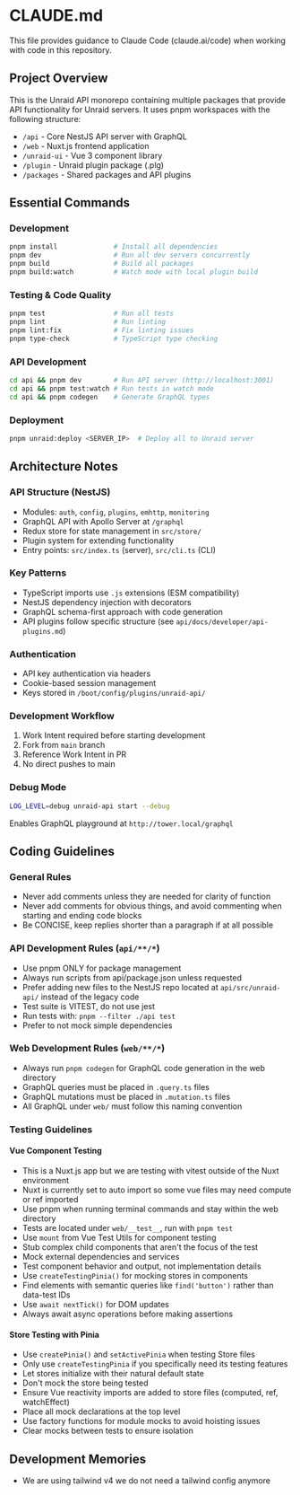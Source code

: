 # CLAUDE.md

This file provides guidance to Claude Code (claude.ai/code) when working with code in this repository.

## Project Overview

This is the Unraid API monorepo containing multiple packages that provide API functionality for Unraid servers. It uses pnpm workspaces with the following structure:

- `/api` - Core NestJS API server with GraphQL
- `/web` - Nuxt.js frontend application
- `/unraid-ui` - Vue 3 component library
- `/plugin` - Unraid plugin package (.plg)
- `/packages` - Shared packages and API plugins

## Essential Commands

### Development

```bash
pnpm install              # Install all dependencies
pnpm dev                  # Run all dev servers concurrently
pnpm build                # Build all packages
pnpm build:watch          # Watch mode with local plugin build
```

### Testing & Code Quality

```bash
pnpm test                 # Run all tests
pnpm lint                 # Run linting
pnpm lint:fix             # Fix linting issues
pnpm type-check           # TypeScript type checking
```

### API Development

```bash
cd api && pnpm dev        # Run API server (http://localhost:3001)
cd api && pnpm test:watch # Run tests in watch mode
cd api && pnpm codegen    # Generate GraphQL types
```

### Deployment

```bash
pnpm unraid:deploy <SERVER_IP>  # Deploy all to Unraid server
```

## Architecture Notes

### API Structure (NestJS)

- Modules: `auth`, `config`, `plugins`, `emhttp`, `monitoring`
- GraphQL API with Apollo Server at `/graphql`
- Redux store for state management in `src/store/`
- Plugin system for extending functionality
- Entry points: `src/index.ts` (server), `src/cli.ts` (CLI)

### Key Patterns

- TypeScript imports use `.js` extensions (ESM compatibility)
- NestJS dependency injection with decorators
- GraphQL schema-first approach with code generation
- API plugins follow specific structure (see `api/docs/developer/api-plugins.md`)

### Authentication

- API key authentication via headers
- Cookie-based session management
- Keys stored in `/boot/config/plugins/unraid-api/`

### Development Workflow

1. Work Intent required before starting development
2. Fork from `main` branch
3. Reference Work Intent in PR
4. No direct pushes to main

### Debug Mode

```bash
LOG_LEVEL=debug unraid-api start --debug
```

Enables GraphQL playground at `http://tower.local/graphql`

## Coding Guidelines

### General Rules

- Never add comments unless they are needed for clarity of function
- Never add comments for obvious things, and avoid commenting when starting and ending code blocks
- Be CONCISE, keep replies shorter than a paragraph if at all possible

### API Development Rules (`api/**/*`)

- Use pnpm ONLY for package management
- Always run scripts from api/package.json unless requested
- Prefer adding new files to the NestJS repo located at `api/src/unraid-api/` instead of the legacy code
- Test suite is VITEST, do not use jest
- Run tests with: `pnpm --filter ./api test`
- Prefer to not mock simple dependencies

### Web Development Rules (`web/**/*`)

- Always run `pnpm codegen` for GraphQL code generation in the web directory
- GraphQL queries must be placed in `.query.ts` files
- GraphQL mutations must be placed in `.mutation.ts` files
- All GraphQL under `web/` must follow this naming convention

### Testing Guidelines

#### Vue Component Testing

- This is a Nuxt.js app but we are testing with vitest outside of the Nuxt environment
- Nuxt is currently set to auto import so some vue files may need compute or ref imported
- Use pnpm when running terminal commands and stay within the web directory
- Tests are located under `web/__test__`, run with `pnpm test`
- Use `mount` from Vue Test Utils for component testing
- Stub complex child components that aren't the focus of the test
- Mock external dependencies and services
- Test component behavior and output, not implementation details
- Use `createTestingPinia()` for mocking stores in components
- Find elements with semantic queries like `find('button')` rather than data-test IDs
- Use `await nextTick()` for DOM updates
- Always await async operations before making assertions

#### Store Testing with Pinia

- Use `createPinia()` and `setActivePinia` when testing Store files
- Only use `createTestingPinia` if you specifically need its testing features
- Let stores initialize with their natural default state
- Don't mock the store being tested
- Ensure Vue reactivity imports are added to store files (computed, ref, watchEffect)
- Place all mock declarations at the top level
- Use factory functions for module mocks to avoid hoisting issues
- Clear mocks between tests to ensure isolation

## Development Memories

- We are using tailwind v4 we do not need a tailwind config anymore 